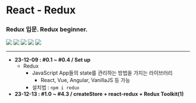 # React - Redux

### Redux 입문. Redux beginner.

<img src="https://img.shields.io/badge/Vite-646CFF?style=flat-square&logo=vite&logoColor=white"/> <img src="https://img.shields.io/badge/React-61DAFB?style=flat-square&logo=react&logoColor=white"/> <img src="https://img.shields.io/badge/TypeScript-3178C6?style=flat-square&logo=typescript&logoColor=white"/>
<img src="https://img.shields.io/badge/Node.js-339933?style=flat-square&logo=nodedotjs&logoColor=white"/> <img src="https://img.shields.io/badge/Redux-764ABC?style=flat-square&logo=redux&logoColor=white"/>

---

- **23-12-09 : #0.1 ~ #0.4 / Set up**
  - Redux
    - JavaScript App들의 state를 관리하는 방법을 가지는 라이브러리
      - React, Vue, Angular, VanillaJS 등 가능
    - 설치법 : `npm i redux`
- **23-12-13 : #1.0 ~ #4.3 / createStore + react-redux + Redux Toolkit(1)**
